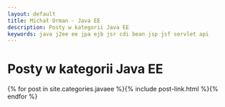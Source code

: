 ```yaml
---
layout: default
title: Michał Orman - Java EE
description: Posty w kategorii Java EE
keywords: java j2ee ee jpa ejb jsr cdi bean jsp jsf servlet api
---
```

# Posty w kategorii Java EE
{% for post in site.categories.javaee %}{% include post-link.html %}{% endfor %}